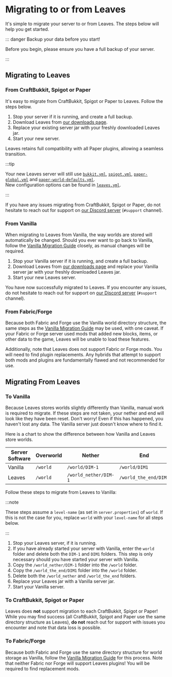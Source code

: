 # Migrating to or from Leaves

It's simple to migrate your server to or from Leaves. The steps below will help you get started.

::: danger Backup your data before you start!

Before you begin, please ensure you have a full backup of your server.

:::

## Migrating to Leaves

### From CraftBukkit, Spigot or Paper

It's easy to migrate from CraftBukkit, Spigot or Paper to Leaves. Follow the steps below.

1. Stop your server if it is running, and create a full backup.
2. Download Leaves from [our downloads page](https://leavesmc.top/downloads/leaves).
3. Replace your existing server jar with your freshly downloaded Leaves jar.
4. Start your new server.

Leaves retains full compatibility with all Paper plugins, allowing a seamless transition.

:::tip

Your new Leaves server will still
use [`bukkit.yml`](https://docs.papermc.io/paper/reference/configuration/bukkit-configuration.mdx), [`spigot.yml`](https://docs.papermc.io/paper/reference/configuration/spigot-configuration.mdx), [`paper-global.yml`](https://docs.papermc.io/paper/reference/configuration/global-configuration.mdx)
and [`paper-world-defaults.yml`](https://docs.papermc.io/paper/reference/configuration/world-configuration.mdx).  
New configuration options can be found in [`leaves.yml`](../configuration).

:::

If you have any issues migrating from CraftBukkit, Spigot or Paper, do not hesitate to reach out for
support on [our Discord server](https://discord.gg/5hgtU72w33) (`#support` channel).

### From Vanilla

When migrating to Leaves from Vanilla, the way worlds are stored will automatically be changed.
Should you ever want to go back to Vanilla, follow the [Vanilla Migration Guide](#to-vanilla)
closely, as manual changes will be required.

1. Stop your Vanilla server if it is running, and create a full backup.
2. Download Leaves from [our downloads page](https://leavesmc.top/downloads/leaves) and replace your Vanilla
   server jar with your freshly downloaded Leaves jar.
3. Start your new Leaves server.

You have now successfully migrated to Leaves. If you encounter any issues, do not hesitate to reach
out for support on [our Discord server](https://discord.gg/5hgtU72w33) (`#support` channel).

### From Fabric/Forge

Because both Fabric and Forge use the Vanilla world directory structure, the same steps as the
[Vanilla Migration Guide](#from-vanilla) may be used, with one caveat. If your Fabric or Forge
server used mods that added new blocks, items, or other data to the game, Leaves will be unable to
load these features.

Additionally, note that Leaves does not support Fabric or Forge mods. You will need to find plugin
replacements. Any hybrids that attempt to support both mods and plugins are fundamentally flawed and
not recommended for use.

## Migrating From Leaves

### To Vanilla

Because Leaves stores worlds slightly differently than Vanilla, manual work is required to migrate.
If these steps are not taken, your nether and end will look like they have been reset. Don't worry!
Even if this has happened, you haven't lost any data. The Vanilla server just doesn't know where to
find it.

Here is a chart to show the difference between how Vanilla and Leaves store worlds.

| Server Software | Overworld | Nether                | End                   |
| --------------- | --------- | --------------------- | --------------------- |
| Vanilla         | `/world`  | `/world/DIM-1`        | `/world/DIM1`         |
| Leaves          | `/world`  | `/world_nether/DIM-1` | `/world_the_end/DIM1` |

Follow these steps to migrate from Leaves to Vanilla:

:::note

These steps assume a `level-name` (as set in `server.properties`) of `world`. If this is not the
case for you, replace `world` with your `level-name` for all steps below.

:::

1. Stop your Leaves server, if it is running.
2. If you have already started your server with Vanilla, enter the `world` folder and delete both
   the `DIM-1` and `DIM1` folders. This step is only necessary should you have started your server
   with Vanilla.
3. Copy the `/world_nether/DIM-1` folder into the `/world` folder.
4. Copy the `/world_the_end/DIM1` folder into the `/world` folder.
5. Delete both the `/world_nether` and `/world_the_end` folders.
6. Replace your Leaves jar with a Vanilla server jar.
7. Start your Vanilla server.

### To CraftBukkit, Spigot or Paper

Leaves does **not** support migration to each CraftBukkit, Spigot or Paper! While you may find success
(all CraftBukkit, Spigot and Paper use the same directory structure as Leaves), **do not** reach out for
support with issues you encounter and note that data loss is possible.

### To Fabric/Forge

Because both Fabric and Forge use the same directory structure for world storage as Vanilla, follow
the [Vanilla Migration Guide](#to-vanilla) for this process. Note that neither Fabric nor Forge will
support Leaves plugins! You will be required to find replacement mods.
